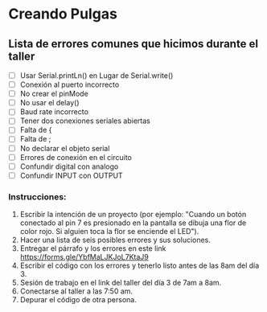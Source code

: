 # Creando Pulgas

## Lista de errores comunes que hicimos durante el taller
- [ ] Usar Serial.printLn() en Lugar de Serial.write()
- [ ] Conexión al puerto incorrecto 
- [ ] No crear el pinMode
- [ ] No usar el delay()
- [ ] Baud rate incorrecto
- [ ] Tener dos conexiones seriales abiertas
- [ ] Falta de {
- [ ] Falta de ;
- [ ] No declarar el objeto serial 
- [ ] Errores de conexión en el circuito
- [ ] Confundir digital con analogo
- [ ] Confundir INPUT con OUTPUT

### Instrucciones:
1) Escribir la intención de un proyecto (por ejemplo: "Cuando un botón conectado al pin 7 es presionado en la pantalla se dibuja una flor de color rojo. Si alguien toca la flor se enciende el LED"). 
2) Hacer una lista de seis posibles errores y sus soluciones. 
3) Entregar el párrafo y los errores en este link https://forms.gle/YbfMaLJKJoL7KtaJ9 
4) Escribir el código con los errores y tenerlo listo antes de las 8am del día 3.
5) Sesión de trabajo en el link del taller del día 3 de 7am a 8am.
6) Conectarse al taller a las 7:50 am.
7) Depurar el código de otra persona. 



